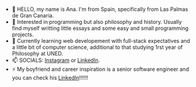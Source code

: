 - 👋 HELLO, my name is Ana. I'm from Spain, specifically from Las Palmas de Gran Canaria. 
- 👀 Interested in programming but also philosophy and history. Usually find myself writting little essays and some easy and small programming projects.
- 🌱 Currently learning web developement with full-stack expectatives and a little bit of computer science, additional to that studying 1rst year of Philosophy at UNED.
- 📫 SOCIALS: [Instagram](https://instagram.com/aarenskov) or  [LinkedIn](https://www.linkedin.com/in/anammben%C3%ADtez/).
- ⚡ My boyfriend and career inspiration is a senior software engineer and you can check his [LinkedIn](https://www.linkedin.com/in/lorenzo-pinna-rodr%C3%ADguez-650962186/)!!!!!!
